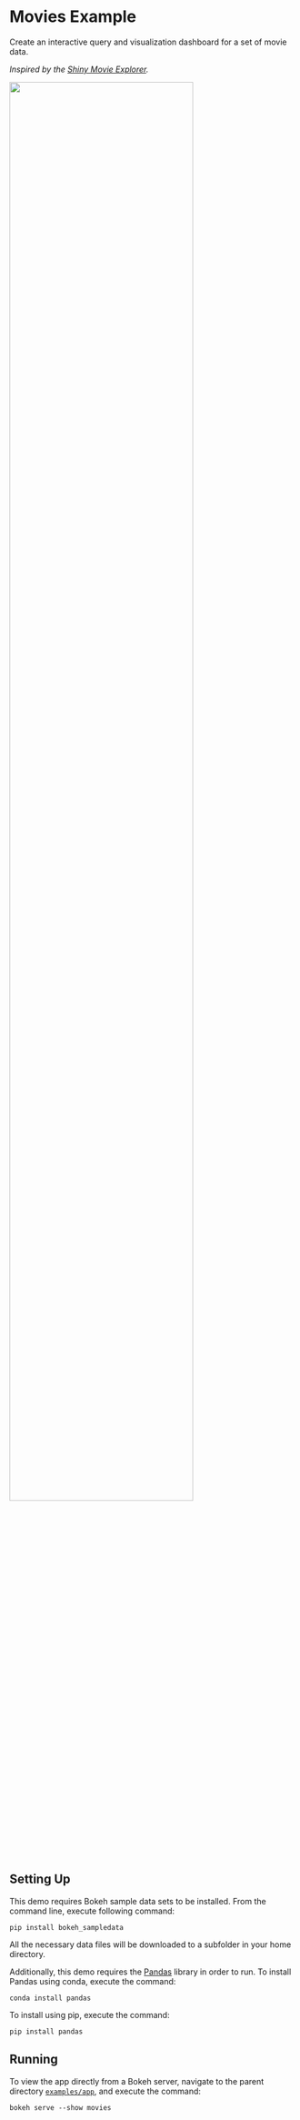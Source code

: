 # Movies Example

Create an interactive query and visualization dashboard for a set of movie data.

*Inspired by the [Shiny Movie Explorer](https://shiny.rstudio.com/gallery/movie-explorer.html).*

<img src="https://static.bokeh.org/movies.png" width="80%"></img>

## Setting Up

This demo requires Bokeh sample data sets to be installed. From the command
line, execute following command:

    pip install bokeh_sampledata

All the necessary data files will be downloaded to a subfolder in your home
directory.

Additionally, this demo requires the [Pandas](http://pandas.pydata.org/) library
in order to run. To install Pandas using conda, execute the command:

    conda install pandas

To install using pip, execute the command:

    pip install pandas

## Running

To view the app directly from a Bokeh server, navigate to the parent directory
[`examples/app`](https://github.com/bokeh/bokeh/tree/master/examples/app), and
execute the command:

    bokeh serve --show movies
